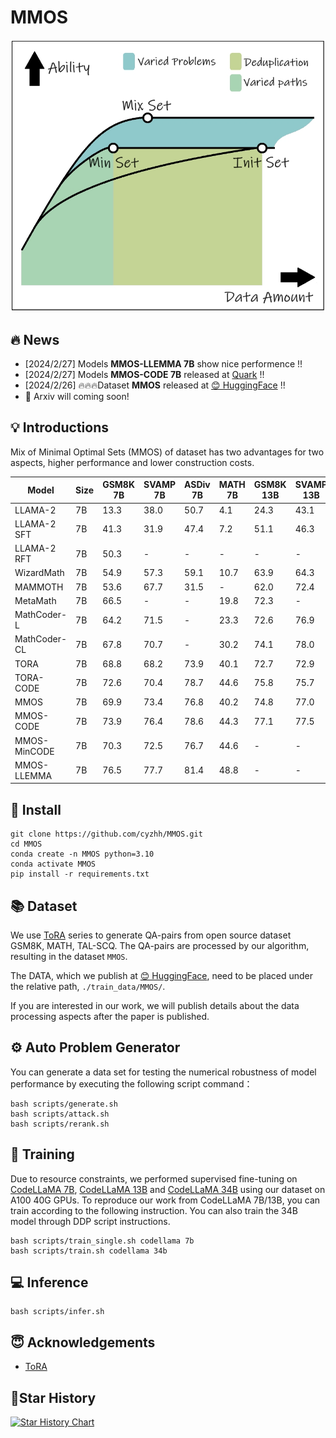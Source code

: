 # MMOS

![](./images/first_table.png)

## 🔥 News
<!-- - [2024/2/26]  -->
- [2024/2/27] Models **MMOS-LLEMMA 7B** show nice performence !!
- [2024/2/27] Models **MMOS-CODE 7B** released at [Quark](https://pan.quark.cn/s/62a6644c0e02) !!
- [2024/2/26] 🔥🔥🔥Dataset **MMOS** released at [😊 HuggingFace](https://huggingface.co/datasets/cyzhh/MMOS) !!
- 🔲 Arxiv will coming soon! 

<!-- - [2024/1/12] Models ZZ-Math 7B released at [Google Drive](https://drive.google.com/drive/folders/13tpLR0bNLLg1oLkjUuwJT8STCB10uSSS?usp=sharing) or [Quark](https://pan.quark.cn/s/0b69ec84c793) 
- [2024/1/11] Dataset released at [😊 HuggingFace](https://huggingface.co/datasets/cyzhh/TAL-SCQ-CN_mix) -->

## 💡 Introductions

Mix of Minimal Optimal Sets (MMOS) of dataset has two advantages for two aspects, higher performance and lower construction costs.


| Model            | Size | GSM8K 7B | SVAMP 7B | ASDiv 7B | MATH 7B | GSM8K 13B | SVAMP 13B | ASDiv 13B | MATH 13B |
|------------------|------|----------|----------|----------|---------|-----------|-----------|-----------|----------|
| LLAMA-2          | 7B   | 13.3     | 38.0     | 50.7     | 4.1     | 24.3      | 43.1      | 56.3      | 6.3      |
| LLAMA-2 SFT      | 7B   | 41.3     | 31.9     | 47.4     | 7.2     | 51.1      | 46.3      | 58.6      | 9.2      |
| LLAMA-2 RFT      | 7B   | 50.3     | -        | -        | -       | -         | -         | -         | -        |
| WizardMath       | 7B   | 54.9     | 57.3     | 59.1     | 10.7    | 63.9      | 64.3      | 65.8      | 14.0     |
| MAMMOTH          | 7B   | 53.6     | 67.7     | 31.5     | -       | 62.0      | 72.4      | -         | 34.2     |
| MetaMath         | 7B   | 66.5     | -        | -        | 19.8    | 72.3      | -         | -         | 22.4     |
| MathCoder-L      | 7B   | 64.2     | 71.5     | -        | 23.3    | 72.6      | 76.9      | -         | 29.9     |
| MathCoder-CL     | 7B   | 67.8     | 70.7     | -        | 30.2    | 74.1      | 78.0      | -         | 35.9     |
| TORA             | 7B   | 68.8     | 68.2     | 73.9     | 40.1    | 72.7      | 72.9      | 77.2      | 43.0     |
| TORA-CODE        | 7B   | 72.6     | 70.4     | 78.7     | 44.6    | 75.8      | 75.7      | 81.4      | 48.1     |
| MMOS             | 7B   | 69.9     | 73.4     | 76.8     | 40.2    | 74.8      | 77.0      | 80.0      | 43.2     |
| MMOS-CODE        | 7B   | 73.9     | 76.4     | 78.6     | 44.3    | 77.1      | 77.5      | 81.9      | 48.1     |
| MMOS-MinCODE     | 7B   | 70.3     | 72.5     | 76.7     | 44.6    | -         | -         | -         | -        |
| MMOS-LLEMMA      | 7B   | 76.5     | 77.7     | 81.4     | 48.8    | -         | -         | -         | -        |



## 💾 Install

    git clone https://github.com/cyzhh/MMOS.git
    cd MMOS
    conda create -n MMOS python=3.10 
    conda activate MMOS
    pip install -r requirements.txt

## 📚 Dataset

We use [ToRA](https://github.com/microsoft/ToRA?tab=readme-ov-file) series to generate QA-pairs from open source dataset GSM8K, MATH, TAL-SCQ. The QA-pairs are processed by our algorithm, resulting in the dataset `MMOS`.

The DATA, which we publish at [😊 HuggingFace](https://huggingface.co/datasets/cyzhh/MMOS), need to be placed under the relative path, `./train_data/MMOS/`.

If you are interested in our work, we will publish details about the data processing aspects after the paper is published.

## ⚙️ Auto Problem Generator

You can generate a data set for testing the numerical robustness of model performance by executing the following script command：

    bash scripts/generate.sh
    bash scripts/attack.sh
    bash scripts/rerank.sh

## 🚀 Training
Due to resource constraints, we performed supervised fine-tuning on [CodeLLaMA 7B](https://huggingface.co/codellama/CodeLlama-7b-Python-hf), [CodeLLaMA 13B](https://huggingface.co/codellama/CodeLlama-13b-Python-hf) and [CodeLLaMA 34B](https://huggingface.co/codellama/CodeLlama-34b-Python-hf) using our dataset on A100 40G GPUs. To reproduce our work from CodeLLaMA 7B/13B, you can train according to the following instruction. You can also train the 34B model through DDP script instructions.

    bash scripts/train_single.sh codellama 7b
    bash scripts/train.sh codellama 34b

## 💻 Inference

    bash scripts/infer.sh

## 😇 Acknowledgements

- [ToRA](https://github.com/microsoft/ToRA?tab=readme-ov-file)

## 🌟Star History

[![Star History Chart](https://api.star-history.com/svg?repos=cyzhh/MMOS&type=Date)](https://star-history.com/#cyzhh/MMOS&Date)

